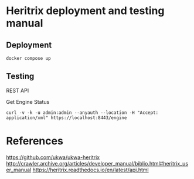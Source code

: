 # Heritrix deployment and testing manual

## Deployment
```
docker compose up
```

## Testing

REST API

Get Engine Status
```
curl -v -k -u admin:admin --anyauth --location -H "Accept: application/xml" https://localhost:8443/engine
```


# References

https://github.com/ukwa/ukwa-heritrix
http://crawler.archive.org/articles/developer_manual/biblio.html#heritrix_user_manual
https://heritrix.readthedocs.io/en/latest/api.html

